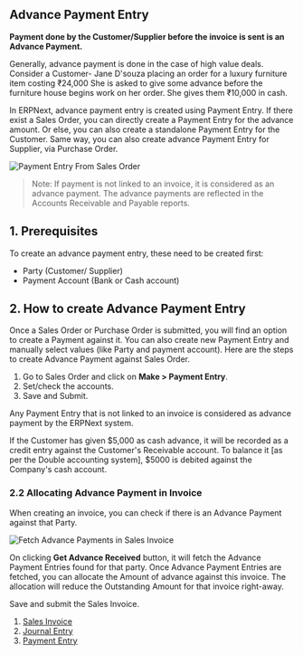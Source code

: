 ## Advance Payment Entry

**Payment done by the Customer/Supplier before the invoice is sent is an Advance Payment.**

Generally, advance payment is done in the case of high value deals. Consider a Customer- Jane D'souza placing an order for a luxury furniture item costing ₹24,000 She is asked to give some advance before the furniture house begins work on her order. She gives them ₹10,000 in cash.

In ERPNext, advance payment entry is created using Payment Entry. If there exist a Sales Order, you can directly create a Payment Entry for the advance amount. Or else, you can also create a standalone Payment Entry for the Customer. Same way, you can also create advance Payment Entry for Supplier, via Purchase Order.

![Payment Entry From Sales Order](https://docs.erpnext.com/files/payment-option-in-sales-order.png)

> Note: If payment is not linked to an invoice, it is considered as an advance payment. The advance payments are reflected in the Accounts Receivable and Payable reports.

## 1\. Prerequisites

To create an advance payment entry, these need to be created first:

*   Party (Customer/ Supplier)
*   Payment Account (Bank or Cash account)

## 2\. How to create Advance Payment Entry

Once a Sales Order or Purchase Order is submitted, you will find an option to create a Payment against it. You can also create new Payment Entry and manually select values (like Party and payment account). Here are the steps to create Advance Payment against Sales Order.

1.  Go to Sales Order and click on **Make > Payment Entry**.
2.  Set/check the accounts.
3.  Save and Submit.

Any Payment Entry that is not linked to an invoice is considered as advance payment by the ERPNext system.

If the Customer has given $5,000 as cash advance, it will be recorded as a credit entry against the Customer's Receivable account. To balance it \[as per the Double accounting system\], $5000 is debited against the Company's cash account.

### 2.2 Allocating Advance Payment in Invoice

When creating an invoice, you can check if there is an Advance Payment against that Party.

![Fetch Advance Payments in Sales Invoice](https://docs.erpnext.com/files/fetch-advance-payments-in-invoice.png)

On clicking **Get Advance Received** button, it will fetch the Advance Payment Entries found for that party. Once Advance Payment Entries are fetched, you can allocate the Amount of advance against this invoice. The allocation will reduce the Outstanding Amount for that invoice right-away.

Save and submit the Sales Invoice.

1.  [Sales Invoice](https://docs.erpnext.com/docs/v13/user/manual/en/accounts/sales-invoice)
2.  [Journal Entry](https://docs.erpnext.com/docs/v13/user/manual/en/accounts/journal-entry)
3.  [Payment Entry](https://docs.erpnext.com/docs/v13/user/manual/en/accounts/payment-entry)